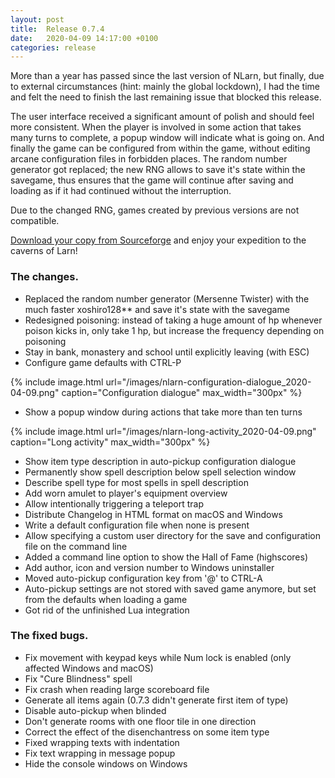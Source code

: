 ```yaml
---
layout: post
title:  Release 0.7.4
date:   2020-04-09 14:17:00 +0100
categories: release
---
```


More than a year has passed since the last version of NLarn, but finally, due to external circumstances (hint: mainly the global lockdown), I had the time and felt the need to finish the last remaining issue that blocked this release.

The user interface received a significant amount of polish and should feel more consistent. When the player is involved in some action that takes many turns to complete, a popup window will indicate what is going on. And finally the game can be configured from within the game, without editing arcane configuration files in forbidden places.
The random number generator got replaced; the new RNG allows to save it's state within the savegame, thus ensures that the game will continue after saving and loading as if it had continued without the interruption.

Due to the changed RNG, games created by previous versions are not compatible.

[Download your copy from Sourceforge](http://sourceforge.net/projects/nlarn/files/nlarn/0.7.4/) and enjoy your expedition to the caverns of Larn!

### The changes.
* Replaced the random number generator (Mersenne Twister) with
  the much faster xoshiro128\*\* and save it's state with the savegame
* Redesigned poisoning: instead of taking a huge amount of hp whenever
  poison kicks in, only take 1 hp, but increase the frequency depending
  on poisoning
* Stay in bank, monastery and school until explicitly leaving (with ESC)
* Configure game defaults with CTRL-P

{% include image.html url="/images/nlarn-configuration-dialogue_2020-04-09.png" caption="Configuration dialogue" max_width="300px" %}

* Show a popup window during actions that take more than ten turns

{% include image.html url="/images/nlarn-long-activity_2020-04-09.png" caption="Long activity" max_width="300px" %}

* Show item type description in auto-pickup configuration dialogue
* Permanently show spell description below spell selection window
* Describe spell type for most spells in spell description
* Add worn amulet to player's equipment overview
* Allow intentionally triggering a teleport trap
* Distribute Changelog in HTML format on macOS and Windows
* Write a default configuration file when none is present
* Allow specifying a custom user directory for the save and configuration
  file on the command line
* Added a command line option to show the Hall of Fame (highscores)
* Add author, icon and version number to Windows uninstaller
* Moved auto-pickup configuration key from '@' to CTRL-A
* Auto-pickup settings are not stored with saved game anymore, but
  set from the defaults when loading a game
* Got rid of the unfinished Lua integration

### The fixed bugs.
* Fix movement with keypad keys while Num lock is enabled
  (only affected Windows and macOS)
* Fix "Cure Blindness" spell
* Fix crash when reading large scoreboard file
* Generate all items again (0.7.3 didn't generate first item of type)
* Disable auto-pickup when blinded
* Don't generate rooms with one floor tile in one direction
* Correct the effect of the disenchantress on some item type
* Fixed wrapping texts with indentation
* Fix text wrapping in message popup
* Hide the console windows on Windows
